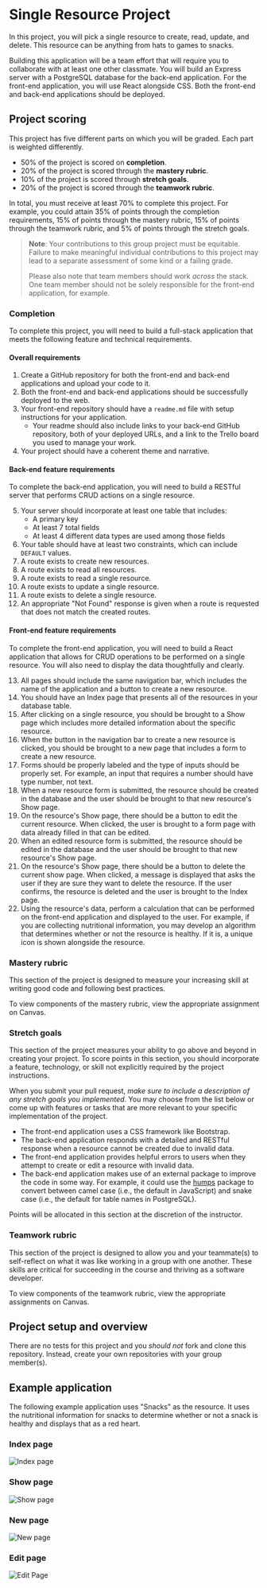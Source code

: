 # Single Resource Project

In this project, you will pick a single resource to create, read, update, and delete. This resource can be anything from hats to games to snacks.

Building this application will be a team effort that will require you to collaborate with at least one other classmate. You will build an Express server with a PostgreSQL database for the back-end application. For the front-end application, you will use React alongside CSS. Both the front-end and back-end applications should be deployed.

## Project scoring

This project has five different parts on which you will be graded. Each part is weighted differently.

- 50% of the project is scored on **completion**.
- 20% of the project is scored through the **mastery rubric**.
- 10% of the project is scored through **stretch goals**.
- 20% of the project is scored through the **teamwork rubric**.

In total, you must receive at least 70% to complete this project. For example, you could attain 35% of points through the completion requirements, 15% of points through the mastery rubric, 15% of points through the teamwork rubric, and 5% of points through the stretch goals.

> **Note**: Your contributions to this group project must be equitable. Failure to make meaningful individual contributions to this project may lead to a separate assessment of some kind or a failing grade.
>
> Please also note that team members should work _across_ the stack. One team member should not be solely responsible for the front-end application, for example.

### Completion

To complete this project, you will need to build a full-stack application that meets the following feature and technical requirements.

#### Overall requirements

1. Create a GitHub repository for both the front-end and back-end applications and upload your code to it.
1. Both the front-end and back-end applications should be successfully deployed to the web.
1. Your front-end repository should have a `readme.md` file with setup instructions for your application.
   - Your readme should also include links to your back-end GitHub repository, both of your deployed URLs, and a link to the Trello board you used to manage your work.
1. Your project should have a coherent theme and narrative.

#### Back-end feature requirements

To complete the back-end application, you will need to build a RESTful server that performs CRUD actions on a single resource.

5. Your server should incorporate at least one table that includes:
   - A primary key
   - At least 7 total fields
   - At least 4 different data types are used among those fields
1. Your table should have at least two constraints, which can include `DEFAULT` values.
1. A route exists to create new resources.
1. A route exists to read all resources.
1. A route exists to read a single resource.
1. A route exists to update a single resource.
1. A route exists to delete a single resource.
1. An appropriate "Not Found" response is given when a route is requested that does not match the created routes.

#### Front-end feature requirements

To complete the front-end application, you will need to build a React application that allows for CRUD operations to be performed on a single resource. You will also need to display the data thoughtfully and clearly.

13. All pages should include the same navigation bar, which includes the name of the application and a button to create a new resource.
1. You should have an Index page that presents all of the resources in your database table.
1. After clicking on a single resource, you should be brought to a Show page which includes more detailed information about the specific resource.
1. When the button in the navigation bar to create a new resource is clicked, you should be brought to a new page that includes a form to create a new resource. 
1. Forms should be properly labeled and the type of inputs should be properly set. For example, an input that requires a number should have type number, not text.
1. When a new resource form is submitted, the resource should be created in the database and the user should be brought to that new resource's Show page. 
1. On the resource's Show page, there should be a button to edit the current resource. When clicked, the user is brought to a form page with data already filled in that can be edited.
1. When an edited resource form is submitted, the resource should be edited in the database and the user should be brought to that new resource's Show page.
1. On the resource's Show page, there should be a button to delete the current show page. When clicked, a message is displayed that asks the user if they are sure they want to delete the resource. If the user confirms, the resource is deleted and the user is brought to the Index page.
1. Using the resource's data, perform a calculation that can be performed on the front-end application and displayed to the user. For example, if you are collecting nutritional information, you may develop an algorithm that determines whether or not the resource is healthy. If it is, a unique icon is shown alongside the resource.

### Mastery rubric

This section of the project is designed to measure your increasing skill at writing good code and following best practices.

To view components of the mastery rubric, view the appropriate assignment on Canvas.

### Stretch goals

This section of the project measures your ability to go above and beyond in creating your project. To score points in this section, you should incorporate a feature, technology, or skill not explicitly required by the project instructions.

When you submit your pull request, _make sure to include a description of any stretch goals you implemented._ You may choose from the list below or come up with features or tasks that are more relevant to your specific implementation of the project.

- The front-end application uses a CSS framework like Bootstrap.
- The back-end application responds with a detailed and RESTful response when a resource cannot be created due to invalid data.
- The front-end application provides helpful errors to users when they attempt to create or edit a resource with invalid data.
- The back-end application makes use of an external package to improve the code in some way. For example, it could use the [humps](https://www.npmjs.com/package/humps) package to convert between camel case (i.e., the default in JavaScript) and snake case (i.e., the default for table names in PostgreSQL).

Points will be allocated in this section at the discretion of the instructor.

### Teamwork rubric

This section of the project is designed to allow you and your teammate(s) to self-reflect on what it was like working in a group with one another. These skills are critical for succeeding in the course and thriving as a software developer.

To view components of the teamwork rubric, view the appropriate assignments on Canvas.

## Project setup and overview

There are no tests for this project and you _should not_ fork and clone this repository. Instead, create your own repositories with your group member(s).

## Example application

The following example application uses "Snacks" as the resource. It uses the nutritional information for snacks to determine whether or not a snack is healthy and displays that as a red heart.

### Index page

![Index page](./assets/index-page.png)

### Show page

![Show page](./assets/show-page.png)

### New page

![New page](./assets/new-page.png)

### Edit page

![Edit Page](./assets/edit-page.png)
